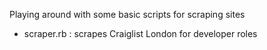 Playing around with some basic scripts for scraping sites

- scraper.rb : scrapes Craiglist London for developer roles
